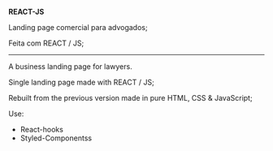 **REACT-JS**

Landing page comercial para advogados;

Feita com REACT / JS;

--------------------------------------------

A business landing page for lawyers.

Single landing page made with REACT / JS;

Rebuilt from the previous version made in pure HTML, CSS & JavaScript;

Use:
 - React-hooks
 - Styled-Componentss